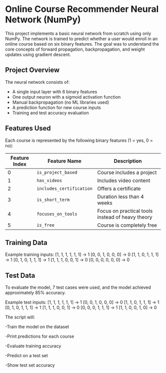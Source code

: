 # Online Course Recommender Neural Network (NumPy)

This project implements a basic neural network from scratch using only NumPy. The network is trained to predict whether a user would enroll in an online course based on six binary features. The goal was to understand the core concepts of forward propagation, backpropagation, and weight updates using gradient descent.


## Project Overview

The neural network consists of:
- A single input layer with 6 binary features
- One output neuron with a sigmoid activation function
- Manual backpropagation (no ML libraries used)
- A prediction function for new course inputs
- Training and test accuracy evaluation


## Features Used

Each course is represented by the following binary features (1 = yes, 0 = no):

| Feature Index | Feature Name        | Description                                      |
|---------------|---------------------|--------------------------------------------------|
| 0             | `is_project_based`  | Course includes a project                        |
| 1             | `has_videos`        | Includes video content                           |
| 2             | `includes_certification` | Offers a certificate                        |
| 3             | `is_short_term`     | Duration less than 4 weeks                       |
| 4             | `focuses_on_tools`  | Focus on practical tools instead of heavy theory |
| 5             | `is_free`           | Course is completely free                        |



## Training Data

Example training inputs:
[1, 1, 1, 1, 1, 1] → 1
[0, 0, 1, 0, 0, 0] → 0
[1, 1, 0, 1, 1, 1] → 1
[0, 1, 0, 1, 1, 1] → 1
[1, 1, 1, 0, 0, 1] → 0
[0, 0, 0, 0, 0, 0] → 0


## Test Data

To evaluate the model, 7 test cases were used, and the model achieved approximately 85% accuracy.

Example test inputs:
[1, 1, 1, 1, 1, 1] → 1
[0, 0, 1, 0, 0, 0] → 0
[1, 1, 0, 1, 1, 1] → 1
[0, 1, 0, 1, 1, 1] → 1
[1, 1, 1, 0, 0, 1] → 0
[0, 0, 0, 1, 1, 1] → 1
[1, 1, 0, 0, 1, 0] → 0


The script will:

-Train the model on the dataset

-Print predictions for each course

-Evaluate training accuracy

-Predict on a test set

-Show test set accuracy


